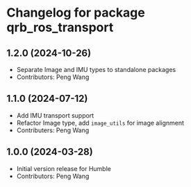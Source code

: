 # Changelog for package qrb_ros_transport

## 1.2.0 (2024-10-26)

- Separate Image and IMU types to standalone packages
- Contributors: Peng Wang

## 1.1.0 (2024-07-12)

- Add IMU transport support
- Refactor Image type, add `image_utils` for image alignment
- Contributers: Peng Wang

## 1.0.0 (2024-03-28)

- Initial version release for Humble
- Contributors: Peng Wang

